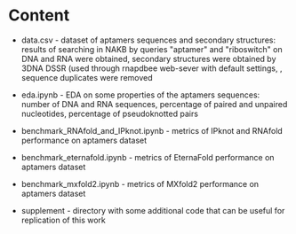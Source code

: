 # Content
- data.csv - dataset of aptamers sequences and secondary structures: results of searching in NAKB by queries "aptamer" and "riboswitch" on DNA and RNA were obtained, secondary structures were obtained by 3DNA DSSR (used through rnapdbee web-sever with default settings, , sequence duplicates were removed

- eda.ipynb - EDA on some properties of the aptamers sequences: number of DNA and RNA sequences, percentage of paired and unpaired nucleotides, percentage of pseudoknotted pairs

- benchmark_RNAfold_and_IPknot.ipynb - metrics of IPknot and RNAfold performance on aptamers dataset

- benchmark_eternafold.ipynb - metrics of EternaFold performance on aptamers dataset

- benchmark_mxfold2.ipynb - metrics of MXfold2 performance on aptamers dataset

- supplement - directory with some additional code that can be useful for replication of this work
